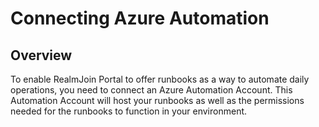 # Connecting Azure Automation

## Overview

To enable RealmJoin Portal to offer runbooks as a way to automate daily operations, you need to connect an Azure Automation Account. This Automation Account will host your runbooks as well as the permissions needed for the runbooks to function in your environment.

